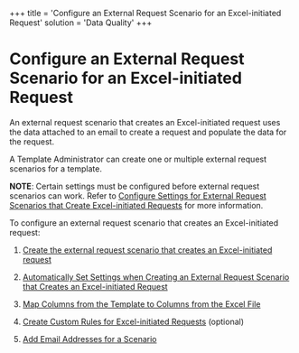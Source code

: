 +++
title = 'Configure an External Request Scenario for an Excel-initiated Request'
solution = 'Data Quality'
+++

# Configure an External Request Scenario for an Excel-initiated Request

An external request scenario that creates an Excel-initiated request
uses the data attached to an email to create a request and populate the
data for the request.

A Template Administrator can create one or multiple external request
scenarios for a template.

<span style="font-weight: bold;">NOTE</span>: Certain settings must be
configured before external request scenarios can work. Refer to
[Configure Settings for External Request Scenarios that Create
Excel-initiated
Requests](Configure_Settings_External_Rqst_Scenarios_that_Create_Excel)
for more information.

To configure an external request scenario that creates an
Excel-initiated request:

1.  [Create the external request scenario that creates an
    Excel-initiated
    request](Create_an_External_Request_Scenario_for_an_Excel_Initiated_Requestel)

2.  [Automatically Set Settings when Creating an External Request
    Scenario that Creates an Excel-initiated
    Request](Automatically_Set__Settings_When_Createng_an_External)

3.  [Map Columns from the Template to Columns from the Excel
    File](../../../Migration/Map/Use_Cases/Map_Columns_Template_to_Sprdsht)

4.  [Create Custom Rules for Excel-initiated
    Requests](Create_Custom_Rules_for_Excel_Initiated_Requests)
    (optional)

5.  [Add Email Addresses for a
    Scenario](Add_Email_Addresses_for_a_Scenario)

